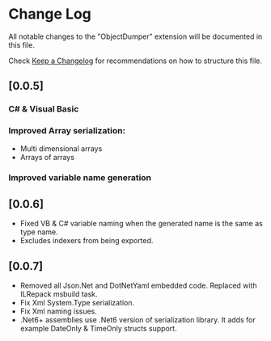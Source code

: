 # Change Log

All notable changes to the "ObjectDumper" extension will be documented in this file.

Check [Keep a Changelog](http://keepachangelog.com/) for recommendations on how to structure this file.

## [0.0.5]

### C# & Visual Basic

### Improved Array serialization:
- Multi dimensional arrays
- Arrays of arrays

### Improved variable name generation

## [0.0.6]
- Fixed VB & C# variable naming when the generated name is the same as type name.
- Excludes indexers from being exported.

## [0.0.7]
- Removed all Json.Net and DotNetYaml embedded code. Replaced with ILRepack msbuild task.
- Fix Xml System.Type serialization. 
- Fix Xml naming issues.
- .Net6+ assemblies use .Net6 version of serialization library. It adds for example DateOnly & TimeOnly structs support.
